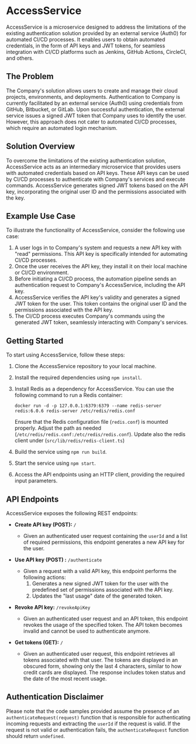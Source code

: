 # AccessService

AccessService is a microservice designed to address the limitations of the existing authentication solution provided by an external service (Auth0) for automated CI/CD processes. It enables users to obtain automated credentials, in the form of API keys and JWT tokens, for seamless integration with CI/CD platforms such as Jenkins, GitHub Actions, CircleCI, and others.

## The Problem

The Company's solution allows users to create and manage their cloud projects, environments, and deployments. Authentication to Company is currently facilitated by an external service (Auth0) using credentials from GitHub, Bitbucket, or GitLab. Upon successful authentication, the external service issues a signed JWT token that Company uses to identify the user. However, this approach does not cater to automated CI/CD processes, which require an automated login mechanism.

## Solution Overview

To overcome the limitations of the existing authentication solution, AccessService acts as an intermediary microservice that provides users with automated credentials based on API keys. These API keys can be used by CI/CD processes to authenticate with Company's services and execute commands. AccessService generates signed JWT tokens based on the API key, incorporating the original user ID and the permissions associated with the key.

## Example Use Case

To illustrate the functionality of AccessService, consider the following use case:

1. A user logs in to Company's system and requests a new API key with "read" permissions. This API key is specifically intended for automating CI/CD processes.
2. Once the user receives the API key, they install it on their local machine or CI/CD environment.
3. Before initiating a CI/CD process, the automation pipeline sends an authentication request to Company's AccessService, including the API key.
4. AccessService verifies the API key's validity and generates a signed JWT token for the user. This token contains the original user ID and the permissions associated with the API key.
5. The CI/CD process executes Company's commands using the generated JWT token, seamlessly interacting with Company's services.

## Getting Started

To start using AccessService, follow these steps:

1. Clone the AccessService repository to your local machine.
2. Install the required dependencies using `npm install`.
3. Install Redis as a dependency for AccessService. You can use the following command to run a Redis container:
   ```
   docker run -d -p 127.0.0.1:6379:6379 --name redis-server redis:6.0.6 redis-server /etc/redis/redis.conf
   ```
   Ensure that the Redis configuration file (`redis.conf`) is mounted properly. Adjust the path as needed (`/etc/redis/redis.conf:/etc/redis/redis.conf`).
   Update also the redis client under (`src/lib/redis/redis-client.ts`)

4. Build the service using `npm run build`.
5. Start the service using `npm start`.
6. Access the API endpoints using an HTTP client, providing the required input parameters.

## API Endpoints

AccessService exposes the following REST endpoints:

- **Create API key (POST):** `/`
  - Given an authenticated user request containing the `userId` and a list of required permissions, this endpoint generates a new API key for the user.

- **Use API key (POST) :** `/authenticate`
  - Given a request with a valid API key, this endpoint performs the following actions:
    1. Generates a new signed JWT token for the user with the predefined set of permissions associated with the API key.
    2. Updates the "last usage" date of the generated token.

- **Revoke API key:** `/revokeApiKey`
  - Given an authenticated user request and an API token, this endpoint revokes the usage of the specified token. The API token becomes invalid and cannot be used to authenticate anymore.

- **Get tokens (GET):** `/`
  - Given an authenticated user request, this endpoint retrieves all tokens associated with that user. The tokens are displayed in an obscured form, showing only the last 4 characters, similar to how credit cards are displayed. The response includes token status and the date of the most recent usage.

## Authentication Disclaimer

Please note that the code samples provided assume the presence of an `authenticateRequest(request)` function that is responsible for authenticating incoming requests and extracting the `userId` if the request is valid. If the request is not valid or authentication fails, the `authenticateRequest` function should return `undefined`.